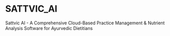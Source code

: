 # SATTVIC_AI
Sattvic AI - A Comprehensive Cloud-Based Practice Management & Nutrient Analysis Software for Ayurvedic Dietitians 
